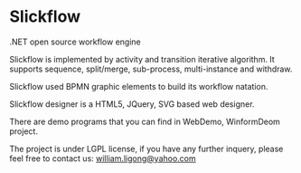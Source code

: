 Slickflow
=========

.NET open source workflow engine

Slickflow is implemented by activity and transition iterative algorithm. 
It supports sequence, split/merge, sub-process, multi-instance and withdraw.

Slickflow used BPMN graphic elements to build its workflow natation.

Slickflow designer is a HTML5, JQuery, SVG based web designer.

There are demo programs that you can find in WebDemo, WinformDeom project.

The project is under LGPL license, if you have any further inquery, please feel free to contact us:
william.ligong@yahoo.com
